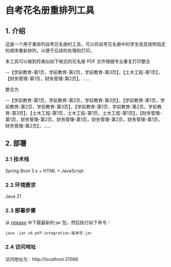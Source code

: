 # 自考花名册重排列工具
## 1. 介绍
这是一个用于重排列自考花名册的工具，可以将自考花名册中的学生信息按照指定的顺序重新排列，以便于后续的处理和打印。

本工具可以做到将类似如下格式的花名册 PDF 文件根据专业重复打印整合

--【学前教育-第1页，学前教育-第2页，学前教育-第3页】，【土木工程-第1页】，【财务管理-第1页，财务管理-第2页】，……

整合为

--【学前教育-第1页，学前教育-第2页，学前教育-第3页】，【学前教育-第1页，学前教育-第2页，学前教育-第3页】，【学前教育-第1页，学前教育-第2页，学前教育-第3页】，【土木工程-第1页，土木工程-第1页，土木工程-第1页】，【财务管理-第1页，财务管理-第2页，财务管理-第1页，财务管理-第2页，财务管理-第1页，财务管理-第2页】，……

## 2. 部署
### 2.1 技术栈
Spring Boot 3.x + HTML + JavaScript
### 2.2 环境要求
Java 21
### 2.3 部署步骤
从 [release](https://github.com/sleepybear1113/zk-pdf-integration/releases) 中下载最新的 jar 包，然后执行如下命令：
```shell
java -jar zk-pdf-integration-版本号.jar
```
### 2.4 访问地址
访问地址为：http://localhost:21088